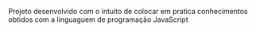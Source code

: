 Projeto desenvolvido com o intuito de colocar em pratica conhecimentos obtidos com a linguaguem de programação JavaScript
